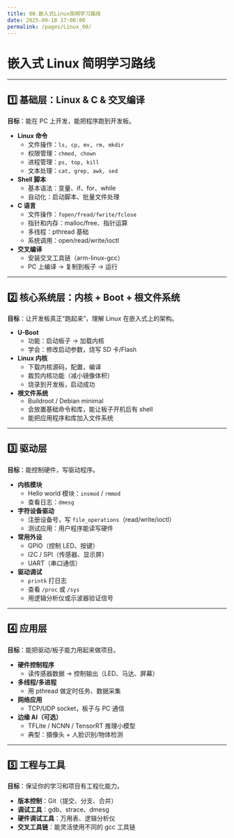 ```yaml
---
title: 00.嵌入式Linux简明学习路线
date: 2025-09-18 17:00:00
permalink: /pages/Linux_00/
---
```



#  嵌入式 Linux 简明学习路线

------

## 1️⃣ 基础层：Linux & C & 交叉编译

**目标**：能在 PC 上开发，能把程序跑到开发板。

- **Linux 命令**
  - 文件操作：`ls, cp, mv, rm, mkdir`
  - 权限管理：`chmod, chown`
  - 进程管理：`ps, top, kill`
  - 文本处理：`cat, grep, awk, sed`
- **Shell 脚本**
  - 基本语法：变量、if、for、while
  - 自动化：启动脚本、批量文件处理
- **C 语言**
  - 文件操作：`fopen/fread/fwrite/fclose`
  - 指针和内存：malloc/free、指针运算
  - 多线程：pthread 基础
  - 系统调用：open/read/write/ioctl
- **交叉编译**
  - 安装交叉工具链（arm-linux-gcc）
  - PC 上编译 → 复制到板子 → 运行

------

## 2️⃣ 核心系统层：内核 + Boot + 根文件系统

**目标**：让开发板真正“跑起来”，理解 Linux 在嵌入式上的架构。

- **U-Boot**
  - 功能：启动板子 → 加载内核
  - 学会：修改启动参数，烧写 SD 卡/Flash
- **Linux 内核**
  - 下载内核源码，配置，编译
  - 裁剪内核功能（减小镜像体积）
  - 烧录到开发板，启动成功
- **根文件系统**
  - Buildroot / Debian minimal
  - 会放置基础命令和库，能让板子开机后有 shell
  - 能把应用程序和库加入文件系统

------

## 3️⃣ 驱动层

**目标**：能控制硬件，写驱动程序。

- **内核模块**
  - Hello world 模块：`insmod` / `rmmod`
  - 查看日志：`dmesg`
- **字符设备驱动**
  - 注册设备号，写 `file_operations`（read/write/ioctl）
  - 测试应用：用户程序能读写硬件
- **常用外设**
  - GPIO（控制 LED、按键）
  - I2C / SPI（传感器、显示屏）
  - UART（串口通信）
- **驱动调试**
  - `printk` 打日志
  - 查看 `/proc` 或 `/sys`
  - 用逻辑分析仪或示波器验证信号

------

## 4️⃣ 应用层

**目标**：能把驱动/板子能力用起来做项目。

- **硬件控制程序**
  - 读传感器数据 → 控制输出（LED、马达、屏幕）
- **多线程/多进程**
  - 用 pthread 做定时任务、数据采集
- **网络应用**
  - TCP/UDP socket，板子与 PC 通信
- **边缘 AI（可选）**
  - TFLite / NCNN / TensorRT 推理小模型
  - 典型：摄像头 + 人脸识别/物体检测

------

## 5️⃣ 工程与工具

**目标**：保证你的学习和项目有工程化能力。

- **版本控制**：Git（提交、分支、合并）
- **调试工具**：gdb、strace、dmesg
- **硬件调试工具**：万用表、逻辑分析仪
- **交叉工具链**：能灵活使用不同的 gcc 工具链